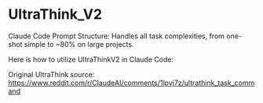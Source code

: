 # UltraThink_V2
Claude Code Prompt Structure: Handles all task complexities, from one-shot simple to ~80% on large projects.


Here is how to utilize UltraThinkV2 in Claude Code:


Original UltraThink source:
https://www.reddit.com/r/ClaudeAI/comments/1lpvj7z/ultrathink_task_command
